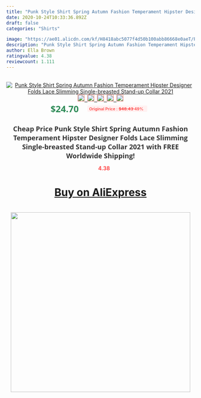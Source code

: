 ```yaml
---
title: "Punk Style Shirt Spring Autumn Fashion Temperament Hipster Designer Folds Lace Slimming Single-breasted Stand-up Collar 2021"
date: 2020-10-24T10:33:36.892Z
draft: false
categories: "Shirts"

image: "https://ae01.alicdn.com/kf/H8418abc5077f4d50b100abb86668e0aeT/Punk-Style-Shirt-Spring-Autumn-Fashion-Temperament-Hipster-Designer-Folds-Lace-Slimming-Single-breasted-Stand-up.jpg"
description: "Punk Style Shirt Spring Autumn Fashion Temperament Hipster Designer Folds Lace Slimming Single-breasted Stand-up Collar 2021"
author: Ella Brown
ratingvalue: 4.38
reviewcount: 1.111
---
```

<br>
<div style="text-align: center;">
<a href="https://s.click.aliexpress.com/e/_ANFkEp" target="_blank" rel="nofollow noopener noreferrer"><img alt="Punk Style Shirt Spring Autumn Fashion Temperament Hipster Designer Folds Lace Slimming Single-breasted Stand-up Collar 2021" class="magnifier-image" src="https://ae01.alicdn.com/kf/H8418abc5077f4d50b100abb86668e0aeT/Punk-Style-Shirt-Spring-Autumn-Fashion-Temperament-Hipster-Designer-Folds-Lace-Slimming-Single-breasted-Stand-up.jpg_640x640.jpg">
<br>
<img style="border:1px solid salmon" src="https://ae01.alicdn.com/kf/H8418abc5077f4d50b100abb86668e0aeT/Punk-Style-Shirt-Spring-Autumn-Fashion-Temperament-Hipster-Designer-Folds-Lace-Slimming-Single-breasted-Stand-up.jpg_120x120.jpg">&nbsp;&nbsp;<img style="border:1px solid salmon" src="https://ae01.alicdn.com/kf/H5ddac4874e4e49408521b945e4cd7decf/Punk-Style-Shirt-Spring-Autumn-Fashion-Temperament-Hipster-Designer-Folds-Lace-Slimming-Single-breasted-Stand-up.jpg_120x120.jpg">&nbsp;&nbsp;<img style="border:1px solid salmon" src="https://ae01.alicdn.com/kf/H9b77224730a64bef90ea33a954ceb1fb2/Punk-Style-Shirt-Spring-Autumn-Fashion-Temperament-Hipster-Designer-Folds-Lace-Slimming-Single-breasted-Stand-up.jpg_120x120.jpg">&nbsp;&nbsp;<img style="border:1px solid salmon" src="https://ae01.alicdn.com/kf/H3a3fb0a7fbfa487c9c59d8f2495924acQ/Punk-Style-Shirt-Spring-Autumn-Fashion-Temperament-Hipster-Designer-Folds-Lace-Slimming-Single-breasted-Stand-up.jpg_120x120.jpg">&nbsp;&nbsp;<img style="border:1px solid salmon" src="https://ae01.alicdn.com/kf/H8d5c0a34f3f24fe6a8f09e48df1bd44bo/Punk-Style-Shirt-Spring-Autumn-Fashion-Temperament-Hipster-Designer-Folds-Lace-Slimming-Single-breasted-Stand-up.jpg_120x120.jpg"></a></div><br0>
<div style="text-align: center;"><span style="background-color: white; border: 0px; box-sizing: border-box; color: seagreen; display: inline-block; font-family: &quot;open sans&quot; , &quot;arial&quot; , &quot;helvetica&quot; , sans-serif , &quot;heiti&quot;; font-size: 24px; font-stretch: inherit; font-weight: 700; line-height: inherit; margin: 0px 10px 0px 0px; padding: 0px; vertical-align: middle;">$24.70 </span>
<span style="background: rgb(255 , 241 , 241); border-radius: 3px; border: 0px; box-sizing: border-box; color: #ff4747; display: inline-block; font-family: inherit; font-size: 12px; font-stretch: inherit; font-style: inherit; font-variant: inherit; font-weight: 600; line-height: inherit; margin: 0px; padding: 2px 5px; transform: scale(0.9); vertical-align: middle;">Original Price : <b style="text-decoration: line-through;">$48.43 </b> 49%&nbsp;&nbsp;</span></div>
<h1 style="color: #333333; display: inline-block; font-family: &quot;open sans&quot; , &quot;arial&quot; , &quot;helvetica&quot; , sans-serif , &quot;heiti&quot;; font-size: 18px; font-stretch: inherit; font-weight: 700; text-align: center;">Cheap Price Punk Style Shirt Spring Autumn Fashion Temperament Hipster Designer Folds Lace Slimming Single-breasted Stand-up Collar 2021 with FREE Worldwide Shipping!</h1>
<div style="color: #ff4747; text-align: center;">
<img src="https://4.bp.blogspot.com/-M0ZcTcb-5uY/XleCXlxnR4I/AAAAAAAAAEc/OrjgMkXV1oMQFaCRZj5HQwOCBcu3w1FegCPcBGAYYCw/s1600/star.png" style="height: 15px;">&nbsp;<b>4.38</b></div>
<div class="button_cont" align="center"><a class="buynow_a" href="https://s.click.aliexpress.com/e/_ANFkEp" target="_blank" rel="nofollow noopener noreferrer"><H1>Buy on AliExpress</H1></a></div><br>
<div class="separator" style="clear: both; text-align: center;">
<img src="https://lh3.googleusercontent.com/-pTy5HemUv9M/XlePHvY0dAI/AAAAAAAAAE4/0nX5iRUoIWY8eMW9Dpxeirr157OZliDIgCLcBGAsYHQ/s1600/badge.gif" width="480">
</div>
